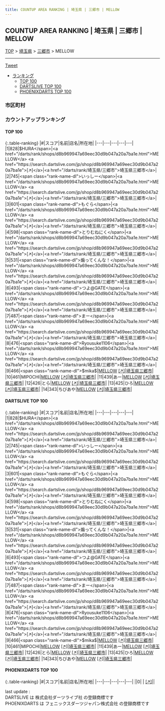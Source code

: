 ```yaml
---
title: COUNTUP AREA RANKING | 埼玉県 | 三郷市 | MELLOW
---
```

## COUNTUP AREA RANKING | 埼玉県 | 三郷市 | MELLOW

[TOP](/darts/rank/) > [埼玉県](/darts/rank/埼玉県/) > [三郷市](/darts/rank/埼玉県/三郷市/) > MELLOW

___

<a href="https://twitter.com/share?ref_src=twsrc%5Etfw" data-text="COUNTUP AREA RANKING | 埼玉県三郷市MELLOW" class="twitter-share-button" data-hashtags="DARTSLIVE,PHOENIXDARTS,darts,ダーツ" data-show-count="false">Tweet</a>

* [ランキング](#カウントアップランキング)
    * [TOP 100](#top-100)
    * [DARTSLIVE TOP 100](#dartslive-top-100)
    * [PHOENIXDARTS TOP 100](#phoenixdarts-top-100)

### 市区町村

<ul>

</ul>

### カウントアップランキング

#### TOP 100



{:.table-ranking}
|#|スコア|名前|店名|所在地|
|---|---|---|---|---|
|1|828|<span class="rank-name-dl">$HURA</span>|<a href="/darts/rank/shops/d8b969947a69eec30d9b047a20a7ba1e.html">MELLOW</a> <a href="https://search.dartslive.com/jp/shop/d8b969947a69eec30d9b047a20a7ba1e">[↗]</a>|<a href="/darts/rank/埼玉県/三郷市">埼玉県三郷市</a>|
|2|745|<span class="rank-name-dl">いっしー</span>|<a href="/darts/rank/shops/d8b969947a69eec30d9b047a20a7ba1e.html">MELLOW</a> <a href="https://search.dartslive.com/jp/shop/d8b969947a69eec30d9b047a20a7ba1e">[↗]</a>|<a href="/darts/rank/埼玉県/三郷市">埼玉県三郷市</a>|
|3|601|<span class="rank-name-dl">もぐら</span>|<a href="/darts/rank/shops/d8b969947a69eec30d9b047a20a7ba1e.html">MELLOW</a> <a href="https://search.dartslive.com/jp/shop/d8b969947a69eec30d9b047a20a7ba1e">[↗]</a>|<a href="/darts/rank/埼玉県/三郷市">埼玉県三郷市</a>|
|4|598|<span class="rank-name-dl">とりむねにく</span>|<a href="/darts/rank/shops/d8b969947a69eec30d9b047a20a7ba1e.html">MELLOW</a> <a href="https://search.dartslive.com/jp/shop/d8b969947a69eec30d9b047a20a7ba1e">[↗]</a>|<a href="/darts/rank/埼玉県/三郷市">埼玉県三郷市</a>|
|5|531|<span class="rank-name-dl">煽ってくんな！</span>|<a href="/darts/rank/shops/d8b969947a69eec30d9b047a20a7ba1e.html">MELLOW</a> <a href="https://search.dartslive.com/jp/shop/d8b969947a69eec30d9b047a20a7ba1e">[↗]</a>|<a href="/darts/rank/埼玉県/三郷市">埼玉県三郷市</a>|
|6|493|<span class="rank-name-dl">つよ@GATE</span>|<a href="/darts/rank/shops/d8b969947a69eec30d9b047a20a7ba1e.html">MELLOW</a> <a href="https://search.dartslive.com/jp/shop/d8b969947a69eec30d9b047a20a7ba1e">[↗]</a>|<a href="/darts/rank/埼玉県/三郷市">埼玉県三郷市</a>|
|7|487|<span class="rank-name-dl">まー</span>|<a href="/darts/rank/shops/d8b969947a69eec30d9b047a20a7ba1e.html">MELLOW</a> <a href="https://search.dartslive.com/jp/shop/d8b969947a69eec30d9b047a20a7ba1e">[↗]</a>|<a href="/darts/rank/埼玉県/三郷市">埼玉県三郷市</a>|
|8|476|<span class="rank-name-dl">Ryousuke1106</span>|<a href="/darts/rank/shops/d8b969947a69eec30d9b047a20a7ba1e.html">MELLOW</a> <a href="https://search.dartslive.com/jp/shop/d8b969947a69eec30d9b047a20a7ba1e">[↗]</a>|<a href="/darts/rank/埼玉県/三郷市">埼玉県三郷市</a>|
|9|466|<span class="rank-name-dl">$mika$</span>|<a href="/darts/rank/shops/d8b969947a69eec30d9b047a20a7ba1e.html">MELLOW</a> <a href="https://search.dartslive.com/jp/shop/d8b969947a69eec30d9b047a20a7ba1e">[↗]</a>|<a href="/darts/rank/埼玉県/三郷市">埼玉県三郷市</a>|
|10|461|<span class="rank-name-dl">MIPOCHI</span>|<a href="/darts/rank/shops/d8b969947a69eec30d9b047a20a7ba1e.html">MELLOW</a> <a href="https://search.dartslive.com/jp/shop/d8b969947a69eec30d9b047a20a7ba1e">[↗]</a>|<a href="/darts/rank/埼玉県/三郷市">埼玉県三郷市</a>|
|11|439|<span class="rank-name-dl">あー</span>|<a href="/darts/rank/shops/d8b969947a69eec30d9b047a20a7ba1e.html">MELLOW</a> <a href="https://search.dartslive.com/jp/shop/d8b969947a69eec30d9b047a20a7ba1e">[↗]</a>|<a href="/darts/rank/埼玉県/三郷市">埼玉県三郷市</a>|
|12|426|<span class="rank-name-dl">とら</span>|<a href="/darts/rank/shops/d8b969947a69eec30d9b047a20a7ba1e.html">MELLOW</a> <a href="https://search.dartslive.com/jp/shop/d8b969947a69eec30d9b047a20a7ba1e">[↗]</a>|<a href="/darts/rank/埼玉県/三郷市">埼玉県三郷市</a>|
|13|425|<span class="rank-name-dl">ひろ</span>|<a href="/darts/rank/shops/d8b969947a69eec30d9b047a20a7ba1e.html">MELLOW</a> <a href="https://search.dartslive.com/jp/shop/d8b969947a69eec30d9b047a20a7ba1e">[↗]</a>|<a href="/darts/rank/埼玉県/三郷市">埼玉県三郷市</a>|
|14|343|<span class="rank-name-dl">ちびあや</span>|<a href="/darts/rank/shops/d8b969947a69eec30d9b047a20a7ba1e.html">MELLOW</a> <a href="https://search.dartslive.com/jp/shop/d8b969947a69eec30d9b047a20a7ba1e">[↗]</a>|<a href="/darts/rank/埼玉県/三郷市">埼玉県三郷市</a>|


#### DARTSLIVE TOP 100



{:.table-ranking}
|#|スコア|名前|店名|所在地|
|---|---|---|---|---|
|1|828|<span class="rank-name-dl">$HURA</span>|<a href="/darts/rank/shops/d8b969947a69eec30d9b047a20a7ba1e.html">MELLOW</a> <a href="https://search.dartslive.com/jp/shop/d8b969947a69eec30d9b047a20a7ba1e">[↗]</a>|<a href="/darts/rank/埼玉県/三郷市">埼玉県三郷市</a>|
|2|745|<span class="rank-name-dl">いっしー</span>|<a href="/darts/rank/shops/d8b969947a69eec30d9b047a20a7ba1e.html">MELLOW</a> <a href="https://search.dartslive.com/jp/shop/d8b969947a69eec30d9b047a20a7ba1e">[↗]</a>|<a href="/darts/rank/埼玉県/三郷市">埼玉県三郷市</a>|
|3|601|<span class="rank-name-dl">もぐら</span>|<a href="/darts/rank/shops/d8b969947a69eec30d9b047a20a7ba1e.html">MELLOW</a> <a href="https://search.dartslive.com/jp/shop/d8b969947a69eec30d9b047a20a7ba1e">[↗]</a>|<a href="/darts/rank/埼玉県/三郷市">埼玉県三郷市</a>|
|4|598|<span class="rank-name-dl">とりむねにく</span>|<a href="/darts/rank/shops/d8b969947a69eec30d9b047a20a7ba1e.html">MELLOW</a> <a href="https://search.dartslive.com/jp/shop/d8b969947a69eec30d9b047a20a7ba1e">[↗]</a>|<a href="/darts/rank/埼玉県/三郷市">埼玉県三郷市</a>|
|5|531|<span class="rank-name-dl">煽ってくんな！</span>|<a href="/darts/rank/shops/d8b969947a69eec30d9b047a20a7ba1e.html">MELLOW</a> <a href="https://search.dartslive.com/jp/shop/d8b969947a69eec30d9b047a20a7ba1e">[↗]</a>|<a href="/darts/rank/埼玉県/三郷市">埼玉県三郷市</a>|
|6|493|<span class="rank-name-dl">つよ@GATE</span>|<a href="/darts/rank/shops/d8b969947a69eec30d9b047a20a7ba1e.html">MELLOW</a> <a href="https://search.dartslive.com/jp/shop/d8b969947a69eec30d9b047a20a7ba1e">[↗]</a>|<a href="/darts/rank/埼玉県/三郷市">埼玉県三郷市</a>|
|7|487|<span class="rank-name-dl">まー</span>|<a href="/darts/rank/shops/d8b969947a69eec30d9b047a20a7ba1e.html">MELLOW</a> <a href="https://search.dartslive.com/jp/shop/d8b969947a69eec30d9b047a20a7ba1e">[↗]</a>|<a href="/darts/rank/埼玉県/三郷市">埼玉県三郷市</a>|
|8|476|<span class="rank-name-dl">Ryousuke1106</span>|<a href="/darts/rank/shops/d8b969947a69eec30d9b047a20a7ba1e.html">MELLOW</a> <a href="https://search.dartslive.com/jp/shop/d8b969947a69eec30d9b047a20a7ba1e">[↗]</a>|<a href="/darts/rank/埼玉県/三郷市">埼玉県三郷市</a>|
|9|466|<span class="rank-name-dl">$mika$</span>|<a href="/darts/rank/shops/d8b969947a69eec30d9b047a20a7ba1e.html">MELLOW</a> <a href="https://search.dartslive.com/jp/shop/d8b969947a69eec30d9b047a20a7ba1e">[↗]</a>|<a href="/darts/rank/埼玉県/三郷市">埼玉県三郷市</a>|
|10|461|<span class="rank-name-dl">MIPOCHI</span>|<a href="/darts/rank/shops/d8b969947a69eec30d9b047a20a7ba1e.html">MELLOW</a> <a href="https://search.dartslive.com/jp/shop/d8b969947a69eec30d9b047a20a7ba1e">[↗]</a>|<a href="/darts/rank/埼玉県/三郷市">埼玉県三郷市</a>|
|11|439|<span class="rank-name-dl">あー</span>|<a href="/darts/rank/shops/d8b969947a69eec30d9b047a20a7ba1e.html">MELLOW</a> <a href="https://search.dartslive.com/jp/shop/d8b969947a69eec30d9b047a20a7ba1e">[↗]</a>|<a href="/darts/rank/埼玉県/三郷市">埼玉県三郷市</a>|
|12|426|<span class="rank-name-dl">とら</span>|<a href="/darts/rank/shops/d8b969947a69eec30d9b047a20a7ba1e.html">MELLOW</a> <a href="https://search.dartslive.com/jp/shop/d8b969947a69eec30d9b047a20a7ba1e">[↗]</a>|<a href="/darts/rank/埼玉県/三郷市">埼玉県三郷市</a>|
|13|425|<span class="rank-name-dl">ひろ</span>|<a href="/darts/rank/shops/d8b969947a69eec30d9b047a20a7ba1e.html">MELLOW</a> <a href="https://search.dartslive.com/jp/shop/d8b969947a69eec30d9b047a20a7ba1e">[↗]</a>|<a href="/darts/rank/埼玉県/三郷市">埼玉県三郷市</a>|
|14|343|<span class="rank-name-dl">ちびあや</span>|<a href="/darts/rank/shops/d8b969947a69eec30d9b047a20a7ba1e.html">MELLOW</a> <a href="https://search.dartslive.com/jp/shop/d8b969947a69eec30d9b047a20a7ba1e">[↗]</a>|<a href="/darts/rank/埼玉県/三郷市">埼玉県三郷市</a>|


#### PHOENIXDARTS TOP 100



{:.table-ranking}
|#|スコア|名前|店名|所在地|
|---|---|---|---|---|
||0|<span class="rank-name-dl"> </span>|<a href="/darts/rank/shops/.html"></a> <a href="">[↗]</a>|<a href="/darts/rank//"></a>|


<div class="footer border-top border-gray-light mt-5 pt-3 text-right text-gray">
    last update : <span style="font-weight: italic" id="foot_last_modified"></span><br />
    DARTSLIVE は 株式会社ダーツライブ社 の登録商標です<br />
    PHOENIXDARTS は フェニックスダーツジャパン株式会社 の登録商標です<br />
</div>

<script src="https://cdnjs.cloudflare.com/ajax/libs/jquery.tablesorter/2.31.3/js/jquery.tablesorter.min.js" integrity="sha512-qzgd5cYSZcosqpzpn7zF2ZId8f/8CHmFKZ8j7mU4OUXTNRd5g+ZHBPsgKEwoqxCtdQvExE5LprwwPAgoicguNg==" crossorigin="anonymous" referrerpolicy="no-referrer"></script>
<link rel="stylesheet" href="https://cdnjs.cloudflare.com/ajax/libs/jquery.tablesorter/2.31.3/css/theme.default.min.css" integrity="sha512-wghhOJkjQX0Lh3NSWvNKeZ0ZpNn+SPVXX1Qyc9OCaogADktxrBiBdKGDoqVUOyhStvMBmJQ8ZdMHiR3wuEq8+w==" crossorigin="anonymous" referrerpolicy="no-referrer" />
<script>
$(function() {
    $(".table-ranking").tablesorter({sortList:[[0, 0]]});
    $("#foot_last_modified").text(formatDate(new Date(document.lastModified), 'yyyy-MM-dd HH:mm:ss'));
});
</script>

<script async src="https://platform.twitter.com/widgets.js" charset="utf-8"></script>